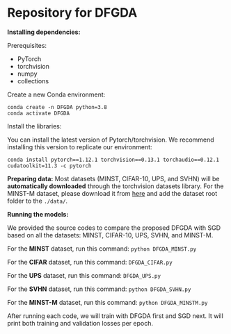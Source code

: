# Repository for DFGDA


**Installing dependencies:**

Prerequisites:    
- PyTorch   
- torchvision   
- numpy   
- collections

Create a new Conda environment:

```conda create -n DFGDA python=3.8```   
```conda activate DFGDA```

Install the libraries:  

You can install the latest version of Pytorch/torchvision. We recommend installing this version to replicate our environment:

```conda install pytorch==1.12.1 torchvision==0.13.1 torchaudio==0.12.1 cudatoolkit=11.3 -c pytorch``` 

**Preparing data:** 
Most datasets (MINST, CIFAR-10, UPS, and SVHN) will be **automatically downloaded** through the torchvision datasets library. For the MINST-M dataset, please download it from [here](https://github.com/mashaan14/MNIST-M) and add the dataset root folder to the ```./data/```.

**Running the models:**

We provided the source codes to compare the proposed DFGDA with SGD based on all the datasets: MINST, CIFAR-10, UPS, SVHN, and MINST-M.

For the **MINST** dataset, run this command:
```python DFGDA_MINST.py```

For the **CIFAR** dataset, run this command:
```DFGDA_CIFAR.py```

For the **UPS** dataset, run this command:
```DFGDA_UPS.py```

For the **SVHN** dataset, run this command:
```python DFGDA_SVHN.py```

For the **MINST-M** dataset, run this command:
```python DFGDA_MINSTM.py```

After running each code, we will train with DFGDA first and SGD next. It will print both training and validation losses per epoch. 





